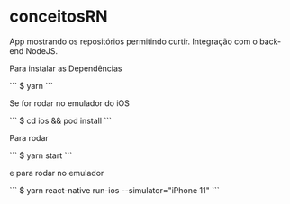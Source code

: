 # conceitosRN

<p>App mostrando os repositórios permitindo curtir. Integração com o back-end NodeJS.</p>

<p>Para instalar as Dependências</p>
```
$ yarn
```

<p>Se for rodar no emulador do iOS</p>
```
$ cd ios && pod install
```

<p>Para rodar </p>
```
$ yarn start
```

<p>e para rodar no emulador</p>
```
$ yarn react-native run-ios --simulator="iPhone 11"
```

